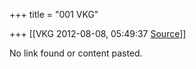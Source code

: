 +++
title = "001 VKG"

+++
[[VKG	2012-08-08, 05:49:37 [Source](https://groups.google.com/g/bvparishat/c/yr15bMlXdXs)]]



No link found or content pasted.

